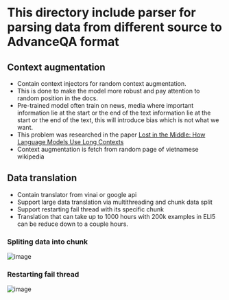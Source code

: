 # This directory include parser for parsing data from different source to AdvanceQA format


## Context augmentation
* Contain context injectors for random context augmentation.
* This is done to make the model more robust and pay attention to random position in the docs.
* Pre-trained model often train on news, media where important information lie at the start or the end of the text
  information lie at the start or the end of the text, this will introduce bias which is not what we want.
* This problem was researched in the paper [Lost in the Middle: How Language Models Use Long Contexts](https://arxiv.org/pdf/2307.03172.pdf)
* Context augmentation is fetch from random page of vietnamese wikipedia

## Data translation
* Contain translator from vinai or google api
* Support large data translation via multithreading and chunk data split 
* Support restarting fail thread with its specific chunk
* Translation that can take up to 1000 hours with 200k examples in ELI5 can be reduce down to a couple hours.

### Spliting data into chunk
![image](https://github.com/vTuanpham/Vietnamese_QA_System/assets/82665400/dab63062-9a76-4d88-aa3c-8c2b58a5a1ee)

### Restarting fail thread
![image](https://github.com/vTuanpham/Vietnamese_QA_System/assets/82665400/e9da4e69-c7f7-4cdc-9ae4-22025e2a88f9)
